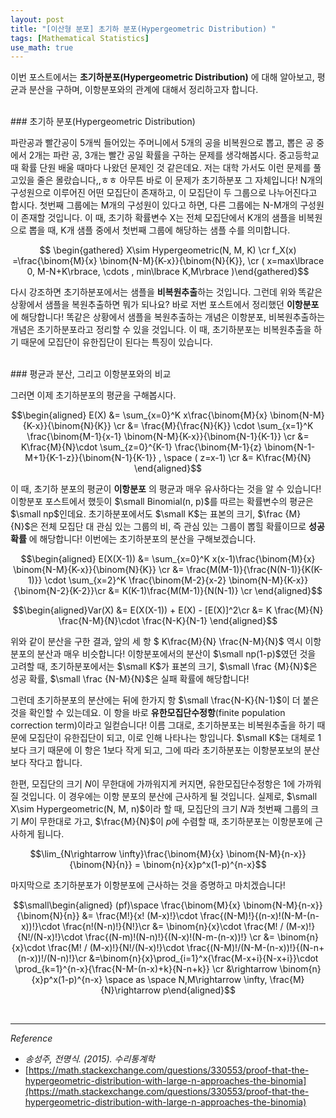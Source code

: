 ```yaml
---
layout: post
title: "[이산형 분포] 초기하 분포(Hypergeometric Distribution) "
tags: [Mathematical Statistics]
use_math: true
---
```


이번 포스트에서는 **초기하분포(Hypergeometric Distribution)** 에 대해 알아보고, 평균과 분산을 구하며, 이항분포와의 관계에 대해서 정리하고자 합니다.

<br>
###  초기하 분포(Hypergeometric Distribution)

파란공과 빨간공이 5개씩 들어있는 주머니에서 5개의 공을 비복원으로 뽑고, 뽑은 공 중에서 2개는 파란 공, 3개는 빨간 공일 확률을 구하는 문제를 생각해봅시다. 중고등학교 때 확률 단원 배울 때마다 나왔던 문제인 것 같은데요. 저는 대학 가서도 이런 문제를 풀고있을 줄은 몰랐습니다,,ㅎㅎ 아무튼 바로 이 문제가 초기하분포 그 자체입니다! N개의 구성원으로 이루어진 어떤 모집단이 존재하고, 이 모집단이 두 그룹으로 나누어진다고 합시다. 첫번째 그룹에는 M개의 구성원이 있다고 하면, 다른 그룹에는 N-M개의 구성원이 존재할 것입니다. 이 때, 초기하 확률변수 X는 전체 모집단에서 K개의 샘플을 비복원으로 뽑을 때, K개 샘플 중에서 첫번째 그룹에 해당하는 샘플 수를 의미합니다.

$$ \begin{gathered} X\sim Hypergeometric(N, M, K) \cr  f_X(x) =\frac{\binom{M}{x} \binom{N-M}{K-x}}{\binom{N}{K}}, \cr ( x=max\lbrace 0, M-N+K\rbrace, \cdots , min\lbrace K,M\rbrace )\end{gathered}$$

다시 강조하면 초기하분포에서는 샘플을 **비복원추출**하는 것입니다. 그런데 위와 똑같은 상황에서 샘플을 복원추출하면 뭐가 되나요? 바로 저번 포스트에서 정리했던 **이항분포** 에 해당합니다! 똑같은 상황에서 샘플을 복원추출하는 개념은 이항분포, 비복원추출하는 개념은 초기하분포라고 정리할 수 있을 것입니다. 이 때, 초기하분포는 비복원추출을 하기 때문에 모집단이 유한집단이 된다는 특징이 있습니다.

<br>
### 평균과 분산, 그리고 이항분포와의 비교

그러면 이제 초기하분포의 평균을 구해봅시다.

$$\begin{aligned} E(X) &= \sum_{x=0}^K x\frac{\binom{M}{x} \binom{N-M}{K-x}}{\binom{N}{K}} \cr &=  \frac{M}{\frac{N}{K}} \cdot \sum_{x=1}^K \frac{\binom{M-1}{x-1} \binom{N-M}{K-x}}{\binom{N-1}{K-1}} \cr
&= K\frac{M}{N}\cdot \sum_{z=0}^{K-1} \frac{\binom{M-1}{z} \binom{N-1-M+1}{K-1-z}}{\binom{N-1}{K-1}} , \space ( z=x-1)
\cr &= K\frac{M}{N} \end{aligned}$$

이 때, 초기하 분포의 평균이 **이항분포** 의 평균과 매우 유사하다는 것을 알 수 있습니다! 이항분포 포스트에서 했듯이 $\small Binomial(n, p)$를 따르는 확률변수의 평균은 $\small np$인데요. 초기하분포에서도 $\small K$는 표본의 크기, $\frac {M}{N}$은 전체 모집단 대 관심 있는 그룹의 비, 즉 관심 있는 그룹이 뽑힐 확률이므로 **성공 확률** 에 해당합니다! 이번에는 초기하분포의 분산을 구해보겠습니다.

$$\begin{aligned} E(X(X-1)) &= \sum_{x=0}^K x(x-1)\frac{\binom{M}{x} \binom{N-M}{K-x}}{\binom{N}{K}}   \cr &=  \frac{M(M-1)}{\frac{N(N-1)}{K(K-1)}} \cdot \sum_{x=2}^K \frac{\binom{M-2}{x-2} \binom{N-M}{K-x}}{\binom{N-2}{K-2}}\cr
&= K(K-1)\frac{M(M-1)}{N(N-1)}  \cr \end{aligned}$$

$$\begin{aligned}Var(X) &= E(X(X-1)) + E(X) - [E(X)]^2\cr
&= K \frac{M}{N} \frac{N-M}{N}\cdot \frac{N-K}{N-1} \end{aligned}$$

위와 같이 분산을 구한 결과, 앞의  세 항 $ K\frac{M}{N} \frac{N-M}{N}$ 역시 이항 분포의 분산과 매우 비슷합니다! 이항분포에서의 분산이 $\small np(1-p)$였던 것을 고려할 때, 초기하분포에서는 $\small K$가 표본의 크기, $\small \frac {M}{N}$은 성공 확률, $\small \frac {N-M}{N}$은 실패 확률에 해당합니다!

그런데 초기하분포의 분산에는 뒤에 한가지 항 $\small \frac{N-K}{N-1}$이 더 붙은 것을 확인할 수 있는데요. 이 항을 바로 **유한모집단수정항**(finite population correction term)이라고 일컫습니다! 이름 그대로, 초기하분포는 비복원추출을 하기 때문에 모집단이 유한집단이 되고, 이로 인해 나타나는 항입니다. $\small K$는 대체로 1보다 크기 때문에 이 항은 1보다 작게 되고, 그에 따라 초기하분포는 이항분포보의 분산보다 작다고 합니다.

한편,  모집단의 크기 $N$이 무한대에 가까워지게 커지면, 유한모집단수정항은 1에 가까워질 것입니다. 이 경우에는 이항 분포의 분산에 근사하게 될 것입니다. 실제로, $\small X\sim Hypergeometric(N, M, n)$이라 할 때,  모집단의 크기 $N$과 첫번째 그룹의 크기 $M$이 무한대로 가고, $\frac{M}{N}$이 $p$에 수렴할 때, 초기하분포는 이항분포에 근사하게 됩니다.

$$\lim_{N\rightarrow \infty}\frac{\binom{M}{x} \binom{N-M}{n-x}}{\binom{N}{n}} = \binom{n}{x}p^x(1-p)^{n-x}$$

마지막으로 초기하분포가 이항분포에 근사하는 것을 증명하고 마치겠습니다!

$$\small\begin{aligned} (pf)\space \frac{\binom{M}{x} \binom{N-M}{n-x}}{\binom{N}{n}} &= \frac{M!}{x! (M-x)!}\cdot \frac{(N-M)!}{(n-x)!(N-M-(n-x))!}\cdot \frac{n!(N-n)!}{N!}\cr &= \binom{n}{x}\cdot \frac{M! / (M-x)!}{N!/(N-x)!}\cdot \frac{(N-m)!(N-n)!}{(N-x)!(N-m-(n-x))!} \cr &=  \binom{n}{x}\cdot \frac{M! / (M-x)!}{N!/(N-x)!}\cdot \frac{(N-M)!/(N-M-(n-x))!}{(N-n+(n-x))!/(N-n)!}\cr &=\binom{n}{x}\prod_{i=1}^x{\frac{M-x+i}{N-x+i}}\cdot \prod_{k=1}^{n-x}{\frac{N-M-(n-x)+k}{N-n+k}} \cr &\rightarrow \binom{n}{x}p^x(1-p)^{n-x} \space as \space N,M\rightarrow \infty, \frac{M}{N}\rightarrow p\end{aligned}$$

<br>

---

$Reference$

-  _송성주, 전명식. (2015). 수리통계학_
- [https://math.stackexchange.com/questions/330553/proof-that-the-hypergeometric-distribution-with-large-n-approaches-the-binomia](https://math.stackexchange.com/questions/330553/proof-that-the-hypergeometric-distribution-with-large-n-approaches-the-binomia)
